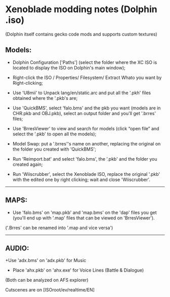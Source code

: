 # Xenoblade modding notes (Dolphin .iso)

(Dolphin itself contains gecko code mods and supports custom textures)

## Models:

+ Dolphin Configuration ['Paths'] (select the folder where the XC ISO is located to display the ISO on Dolphin's main window);

+ Right-click the ISO / Properties/ Filesystem/ Extract Whato you want by Right-clicking;

+ Use 'U8mii' to Unpack lang/en/static.arc and put all the '.pkh' files obtained where the '.pkb's are;

+ Use 'QuickBMS', select 'falo.bms' and the pkb you want (models are in CHR.pkb and OBJ.pkb), select an output folder and you'll get '.brres' files;

+ Use 'BrresViewer' to view and search for models (click “open file” and select the '.pkb' to open all the models);

+ Model Swap: put  a '.brres''s name on another, replacing the original on the folder you created with 'QuickBMS';

+ Run 'Reimport.bat' and select 'falo.bms', the '.pkb' and the folder you created again;

+ Run 'Wiiscrubber', select the Xenoblade ISO, replace the original '.pkb' with the edited one by right clicking; wait and close 'Wiiscrubber'.
___
## MAPS:

+ Use 'falo.bms' on 'map.pkb' and 'map.bms' on the 'dap' files you get (you'll end up with '.map' files that can be viewed on 'BrresViewer').

('.Brres' can be renamed into '.map and vice versa')
___
## AUDIO:

+Use 'adx.bms' on 'adx.pkb' for Music

+ Place 'ahx.pkb' on 'ahx.exe' for Voice Lines (Battle & Dialogue)

(Both can be analyzed on AFS explorer)

Cutscenes are on [ISOroot/ev/realtime/EN]
